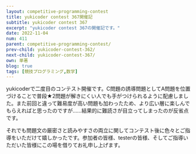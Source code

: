 ```yaml
---
layout: competitive-programming-contest
title: yukicoder contest 367開催記
subtitle: yukicoder contest 367
excerpt: "yukicoder contest 367の開催記です。"
date: 2022-11-04
num: 411
parent: competitive-programming-contest/
prev-child: yukicoder-contest-362/
next-child: yukicoder-contest-367/
own: 単著
blog: true
tags: [競技プログラミング,数学]
---
```


yukicoderで二度目のコンテスト開催です。C問題の誘導問題としてA問題を位置づけることで普段★2問題が解きにくい人でも手がつけられるように配慮しました。また前回と違って難易度が高い問題も加わったため、より広い層に楽しんでもらえればと思ったのですが……結果的に難読さが目立ってしまったのが反省点です。

それでも問題文の厳密さと読みやすさの両立に関してコンテスト後に色々とご指導をいただけて嬉しかったです。参加者の皆様、testerの皆様、そしてご指導いただいた皆様にこの場を借りてお礼申し上げます。
